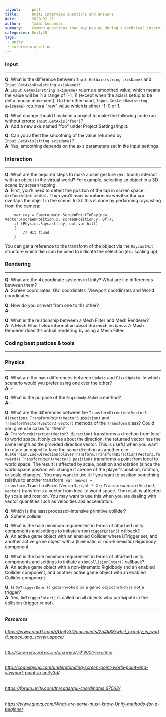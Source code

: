 ```yaml
---
layout:     post
title:      Unity interview questions and answers
date:       2020-02-25
author:     Tamás Losonczi
summary:    Common questions that may pop-up during a technical interview.
categories: Unity3D
tags:
 - unity
 - interview question
---
```


### Input
------
__Q__: What is the difference between `Input.GetAxis(string axisName)` and `Input.GetAxisRaw(string axisName)`?  
__A__: `Input.GetAxis(string axisName)` returns a smoothed value, which means the value will be in a range of [-1, 1] (except when the axis is setup to be delta mouse movement). On the other hand, `Input.GetAxisRaw(string axisName)` returns a "raw" value which is either -1, 0 or 1.


__Q__: What change should I make in a project to make the following code run without errors: `Input.GetAxis("foo")`?  
__A__: Add a new axis named "foo" under Project Settings/Input.

__Q__: Can you affect the smoothing of the value returned by `Input.GetAxis(string axisName)`?  
__A__: Yes, smoothing depends on the axis parameters set in the Input settings.

### Interaction
---

__Q__: What are the required steps to make a user gesture (ex.: touch) interact with an object in the virtual world? For example, selecting an object in a 3D scene by screen tapping.  
__A__: First, you'll need to detect the position of the tap in screen space: `GetTouch(int index)`. Then you'll need to determine whether the tap overlaps the object in the scene. In 3D this is done by performing raycasting from the camera:
```
    var ray = Camera.main.ScreenPointToRay(new Vector3(screenPosition.x, screenPosition.y, 0f));
    if (Physics.Raycast(ray, out var hit))
    {
        // Hit found
    }
```
You can get a reference to the transform of the object via the `RaycastHit` structure which then can be used to indicate the selection (ex.: scaling up).

### Rendering
---

__Q__: What are the 4 coordinate systems in Unity? What are the differences between them?  
__A__: Screen coordinates, GUI coordinates, Viewport coordinates and World coordinates.

__Q__: How do you convert from one to the other?  
__A__: 

__Q__: What is the relationship between a Mesh Filter and Mesh Renderer?  
__A__: A Mesh Filter holds information about the mesh instance. A Mesh Renderer does the actual rendering by using a Mesh Filter. 

### Coding best pratices & tools

---



### Physics
---

__Q__: What are the main differences between `Update` and `FixedUpdate`. In which scenario would you prefer using one over the other?  
__A__: - 

__Q__: What is the purpose of the `Rigidbody.WakeUp` method?   
__A__: -

__Q__: What are the differences between the `TransformDirection(Vector3 direction)`, `TransformPoint(Vector3 position)` and `TransformVector(Vector3 vector)` methods of the `Transform` class? Could you give use cases for them?  
__A__: `TransformDirection(Vector3 direction)` transforms a direction from local to world space. It only cares about the direction, the returned vector has the same length as the provided direction vector. This is useful when you want to rotate an object to face the same direction as another one. `Quaternion.LookDirection(playerTransform.TransformDirection(Vector3.forward))`
`TransformPoint(Vector3 position)` transforms a point from local to world space. The result is affected by scale, position and rotation (since the world space position will change if anyone of the player's position, rotation, or scale changes). You may want to use it if you want to position something relative to another transform. `var newPos = transform.TransformPoint(Vector3.right * 2);` 
`TransformVector(Vector3 vector)` transforms a vector from local to world space. The result is affected by scale and rotation. You may want to use this when you are dealing with vector quantities such as velocities and acceleration. 

__Q__: Which is the least processor-intensive primitive collider?   
__A__: Sphere collider

__Q__: What is the bare minimum requirement in terms of attached unity components and settings to initiate an `OnTriggerEnter()` callback?   
__A__: An active game object with an enabled Collider where isTrigger set, and another active game object with a (kinematic or non-kinematic) Rigidbody component.

__Q__: What is the bare minimum requirement in terms of attached unity components and settings to initiate an `OnCollisionEnter()` callback?   
__A__: An active game object with a non-kinematic Rigidbody and an enabled Collider component, and another active game object with an enabled Collider component.

__Q__: Is `OnTriggerEnter()`  gets invoked on a game object which is not a trigger?   
__A__: Yes, `OnTriggerEnter()` is called on all objects who participate in the collision (trigger or not).

---
##### Resources
###### https://www.reddit.com/r/Unity3D/comments/2b4k88/what_exactly_is_world_space_and_screen_space/
###### http://answers.unity.com/answers/781966/view.html
###### http://codesaying.com/understanding-screen-point-world-point-and-viewport-point-in-unity3d/
###### https://forum.unity.com/threads/gui-coordinates.67063/
###### https://www.quora.com/What-are-some-must-know-Unity-methods-for-a-beginner